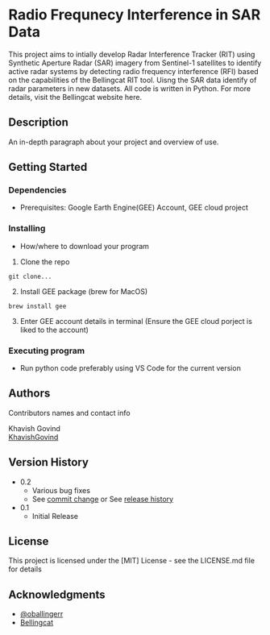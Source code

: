 # Radio Frequnecy Interference in SAR Data

This project aims to intially develop Radar Interference Tracker (RIT) using Synthetic Aperture Radar (SAR) imagery from Sentinel-1 satellites to identify active radar systems by detecting radio frequency interference (RFI) based on the capabilities of the Bellingcat RIT tool. Uisng the SAR data identify of radar parameters in new datasets. All code is written in Python. For more details, visit the Bellingcat website here.

## Description

An in-depth paragraph about your project and overview of use.

## Getting Started

### Dependencies

* Prerequisites: Google Earth Engine(GEE) Account, GEE cloud project

### Installing

* How/where to download your program

1. Clone the repo
```
git clone...
```
2. Install GEE package (brew for MacOS)
```
brew install gee
```
3. Enter GEE account details in terminal (Ensure the GEE cloud porject is liked to the account)


### Executing program

* Run python code preferably using VS Code for the current version


## Authors

Contributors names and contact info

Khavish Govind  
[KhavishGovind](https://twitter.com/)

## Version History

* 0.2
    * Various bug fixes
    * See [commit change]() or See [release history]()
* 0.1
    * Initial Release

## License

This project is licensed under the [MIT] License - see the LICENSE.md file for details

## Acknowledgments

* [@oballingerr](https://x.com/oballinger?lang=en)
* [Bellingcat](https://www.bellingcat.com/resources/2022/02/11/radar-interference-tracker-a-new-open-source-tool-to-locate-active-military-radar-systems/)
